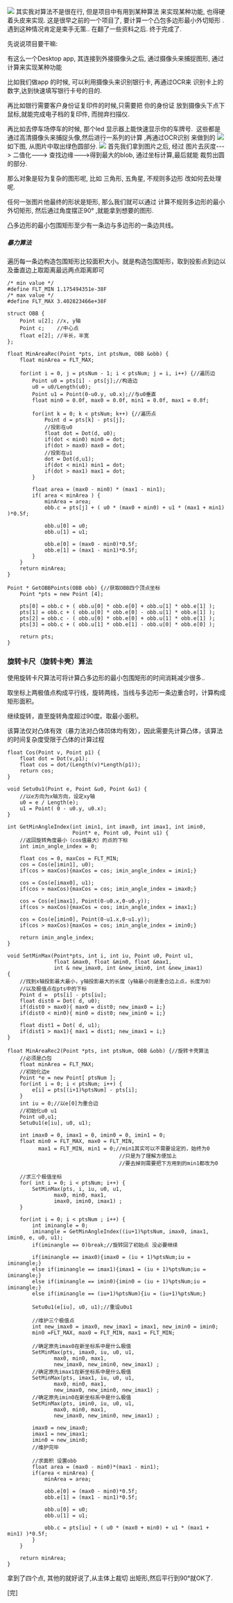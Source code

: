![](https://chuchur.com/upload/2017-9-5/1507881377493.jpg)
其实我对算法不是很在行, 但是项目中有用到某种算法 来实现某种功能, 也得硬着头皮来实现.
这是很早之前的一个项目了, 要计算一个凸包多边形最小外切矩形 . 遇到这种情况肯定是束手无策.. 在翻了一些资料之后. 终于完成了.

先说说项目要干嘛:

有这么一个Desktop app, 其连接到外接摄像头之后, 通过摄像头来捕捉图形, 通过计算来实现某种功能

比如我们做app 的时候, 可以利用摄像头来识别银行卡, 再通过OCR来 识别卡上的数字,达到快速填写银行卡号的目的. 

再比如银行需要客户身份证复印件的时候,只需要把 你的身份证 放到摄像头下点下鼠标,就能完成电子档的复印件, 而抛弃扫描仪.

再比如去停车场停车的时候, 那个led 显示器上能快速显示你的车牌号.  这些都是通过高清摄像头来捕捉头像,然后进行一系列的计算 ,再通过OCR识别 来做到的
![](https://chuchur.com/upload/2017-9-5/1507882827106.jpeg)
如下图, 从图片中取出绿色圆部分.
![](https://chuchur.com/upload/2017-9-5/1507883269916.png)
首先我们拿到图片之后, 经过 图片去灰度---> 二值化---> 查找边缘--->得到最大的blob, 通过坐标计算,最后就能 裁剪出圆的部分. 

那么对象是较为复杂的图形呢, 比如 三角形, 五角星, 不规则多边形 改如何去处理呢. 

任何一张图片他最终的形状是矩形, 那么我们就可以通过 计算不规则多边形的最小外切矩形, 然后通过角度摆正90° ,就能拿到想要的图形.

凸多边形的最小包围矩形至少有一条边与多边形的一条边共线。

##### 暴力算法
遍历每一条边构造包围矩形比较面积大小。就是构造包围矩形，取到投影点到边以及垂直边上取距离最远两点距离即可
```
/* min value */  
#define FLT_MIN 1.175494351e-38F   
/* max value */  
#define FLT_MAX 3.402823466e+38F  
  
struct OBB {  
    Point u[2]; //x, y轴  
    Point c;    //中心点  
    float e[2]; //半长，半宽  
};  
  
float MinAreaRec(Point *pts, int ptsNum, OBB &obb) {  
    float minArea = FLT_MAX;  
  
    for(int i = 0, j = ptsNum - 1; i < ptsNum; j = i, i++) {//遍历边  
        Point u0 = pts[i] - pts[j];//构造边  
        u0 = u0/Length(u0);  
        Point u1 = Point(0-u0.y, u0.x);//与u0垂直  
        float min0 = 0.0f, max0 = 0.0f, min1 = 0.0f, max1 = 0.0f;  
  
        for(int k = 0; k < ptsNum; k++) {//遍历点  
            Point d = pts[k] - pts[j];  
            //投影在u0  
            float dot = Dot(d, u0);  
            if(dot < min0) min0 = dot;  
            if(dot > max0) max0 = dot;  
            //投影在u1  
            dot = Dot(d,u1);  
            if(dot < min1) min1 = dot;  
            if(dot > max1) max1 = dot;  
        }  
  
        float area = (max0 - min0) * (max1 - min1);  
        if( area < minArea ) {  
            minArea = area;  
            obb.c = pts[j] + ( u0 * (max0 + min0) + u1 * (max1 + min1) )*0.5f;  
  
            obb.u[0] = u0;  
            obb.u[1] = u1;  
  
            obb.e[0] = (max0 - min0)*0.5f;  
            obb.e[1] = (max1 - min1)*0.5f;  
        }  
    }  
    return minArea;  
}  
  
Point * GetOBBPoints(OBB obb) {//获取OBB四个顶点坐标  
    Point *pts = new Point [4];  
  
    pts[0] = obb.c + ( obb.u[0] * obb.e[0] + obb.u[1] * obb.e[1] );  
    pts[1] = obb.c + ( obb.u[0] * obb.e[0] - obb.u[1] * obb.e[1] );  
    pts[2] = obb.c - ( obb.u[0] * obb.e[0] + obb.u[1] * obb.e[1] );  
    pts[3] = obb.c + ( obb.u[1] * obb.e[1] - obb.u[0] * obb.e[0] );  
  
    return pts;  
}
```
### 旋转卡尺（旋转卡壳）算法
使用旋转卡尺算法可将计算凸多边形的最小包围矩形的时间消耗减少很多..

取坐标上两极值点构成平行线，旋转两线，当线与多边形一条边重合时，计算构成矩形面积。

继续旋转，直至旋转角度超过90度。取最小面积。

该算法仅对凸体有效（暴力法对凸体凹体均有效），因此需要先计算凸体，该算法的时间复杂度受限于凸体的计算过程
```
float Cos(Point v, Point p1) {  
    float dot = Dot(v,p1);  
    float cos = dot/(Length(v)*Length(p1));  
    return cos;  
}  
  
void Setu0u1(Point e, Point &u0, Point &u1) {  
    //以e方向为x轴方向，设定xy轴  
    u0 = e / Length(e);  
    u1 = Point( 0 - u0.y, u0.x);  
}  
  
int GetMinAngleIndex(int imin1, int imax0, int imax1, int imin0,  
                     Point* e, Point u0, Point u1) {  
    //返回旋转角度最小（cos值最大）的点的下标  
    int imin_angle_index = 0;  
  
    float cos = 0, maxCos = FLT_MIN;  
    cos = Cos(e[imin1], u0);  
    if(cos > maxCos){maxCos = cos; imin_angle_index = imin1;}  
  
    cos = Cos(e[imax0], u1);  
    if(cos > maxCos){maxCos = cos; imin_angle_index = imax0;}  
  
    cos = Cos(e[imax1], Point(0-u0.x,0-u0.y));  
    if(cos > maxCos){maxCos = cos; imin_angle_index = imax1;}  
  
    cos = Cos(e[imin0], Point(0-u1.x,0-u1.y));  
    if(cos > maxCos){maxCos = cos; imin_angle_index = imin0;}  
  
    return imin_angle_index;  
}  
  
void SetMinMax(Point*pts, int i, int iu, Point u0, Point u1,  
               float &max0, float &min0, float &max1,  
               int & new_imax0, int &new_imin0, int &new_imax1)   
{  
    //找到x轴投影最大最小，y轴投影最大的长度（y轴最小则是重合边上点，长度为0）  
    //以及极值点在pts中的下标  
    Point d =  pts[i] - pts[iu];  
    float dist0 = Dot( d, u0);  
    if(dist0 > max0){ max0 = dist0; new_imax0 = i;}  
    if(dist0 < min0){ min0 = dist0; new_imin0 = i;}  
  
    float dist1 = Dot( d, u1);  
    if(dist1 > max1){ max1 = dist1; new_imax1 = i;}  
}  
  
float MinAreaRec2(Point *pts, int ptsNum, OBB &obb) {//旋转卡壳算法  
    //必须是凸包  
    float minArea = FLT_MAX;  
    //初始化边e  
    Point *e = new Point[ ptsNum ];  
    for(int i = 0; i < ptsNum; i++) {  
        e[i] = pts[(i+1)%ptsNum] - pts[i];  
    }  
    int iu = 0;//以e[0]为重合边  
    //初始化u0 u1  
    Point u0,u1;  
    Setu0u1(e[iu], u0, u1);  
  
    int imax0 = 0, imax1 = 0, imin0 = 0, imin1 = 0;  
    float min0 = FLT_MAX, max0 = FLT_MIN,  
          max1 = FLT_MIN, min1 = 0;//min1其实可以不需要设定的，始终为0  
                                    //只是为了理解方便加上  
                                    //要去掉则需要把下方用到的min1都改为0  
                                          
    //求三个极值坐标  
    for( int i = 0; i < ptsNum; i++) {  
        SetMinMax(pts, i, iu, u0, u1,  
               max0, min0, max1,  
               imax0, imin0, imax1) ;  
    }  
  
    for(int i = 0; i < ptsNum ; i++) {  
        int iminangle = 0;  
        iminangle = GetMinAngleIndex((iu+1)%ptsNum, imax0, imax1, imin0, e, u0, u1);  
        if(iminangle == 0)break;//旋转回了初始点 没必要继续  
  
        if(iminangle == imax0){imax0 = (iu + 1)%ptsNum;iu = iminangle;}  
        else if(iminangle == imax1){imax1 = (iu + 1)%ptsNum;iu = iminangle;}  
        else if(iminangle == imin0){imin0 = (iu + 1)%ptsNum;iu = iminangle;}  
        else if(iminangle == (iu+1)%ptsNum){iu = (iu+1)%ptsNum;}  
  
        Setu0u1(e[iu], u0, u1);//重设u0u1  
  
        //维护三个极值点  
        int new_imax0 = imax0, new_imax1 = imax1, new_imin0 = imin0;  
        min0 =FLT_MAX, max0 = FLT_MIN, max1 = FLT_MIN;  
  
        //确定原先imax0在新坐标系中是什么极值  
        SetMinMax(pts, imax0, iu, u0, u1,  
               max0, min0, max1,  
               new_imax0, new_imin0, new_imax1) ;  
        //确定原先imax1在新坐标系中是什么极值  
        SetMinMax(pts, imax1, iu, u0, u1,  
               max0, min0, max1,  
               new_imax0, new_imin0, new_imax1) ;  
        //确定原先imin0在新坐标系中是什么极值  
        SetMinMax(pts, imin0, iu, u0, u1,  
               max0, min0, max1,  
               new_imax0, new_imin0, new_imax1) ;  
  
        imax0 = new_imax0;  
        imax1 = new_imax1;  
        imin0 = new_imin0;  
        //维护完毕  
  
        //求面积 设置obb  
        float area = (max0 - min0)*(max1 - min1);  
        if(area < minArea) {  
            minArea = area;  
  
            obb.e[0] = (max0 - min0)*0.5f;  
            obb.e[1] = (max1 - min1)*0.5f;  
  
            obb.u[0] = u0;  
            obb.u[1] = u1;  
  
            obb.c = pts[iu] + ( u0 * (max0 + min0) + u1 * (max1 + min1) )*0.5f;  
        }  
    }   

    return minArea;  
}
```
拿到了四个点, 其他的就好说了,从主体上裁切 出矩形,然后平行到90°就OK了.

[完]